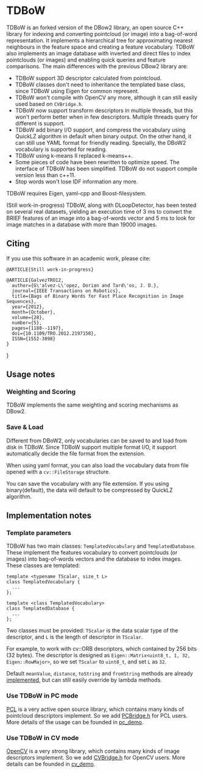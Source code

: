 TDBoW
=====

TDBoW is an forked version of the DBow2 library, an open source C++ library for indexing and converting
pointcloud (or image) into a bag-of-word representation.
It implements a hierarchical tree for approximating nearest neighbours in the feature space and creating
a feature vocabulary. TDBoW also implements an image database with inverted and direct files to index
pointclouds (or images) and enabling quick queries and feature comparisons.
The main differences with the previous DBow2 library are:

  * TDBoW support 3D descriptor calculated from pointcloud.
  * TDBoW classes don't need to inheritance the templated base class,
  since TDBoW using Eigen for common represent.
  * TDBoW won't compile with OpenCV any more, although it can still
  easily used based on `CVBridge.h`.
  * TDBoW now support transform descriptors in multiple threads, but
  this won't perform better when in few descriptors. Multiple threads
  query for different is support. 
  * TDBoW add binary I/O support, and compress the vocabulary using
  QuickLZ algorithm in default when binary output. On the other hand,
  it can still use YAML format for friendly reading. Specially, the
  DBoW2 vocabulary is supported for reading.
  * TDBoW using k-means Ⅱ replaced k-means++.
  * Some pieces of code have been rewritten to optimize speed.
  The interface of TDBoW has been simplified. TDBoW do not support
  compile version less than c++11.
  * Stop words won't lose IDF information any more.

TDBoW requires Eigen, yaml-cpp and Boost-filesystem.

(Still work-in-progress) TDBoW, along with DLoopDetector, has been tested on several real datasets,
yielding an execution time of 3 ms to convert the BRIEF features of an image into a bag-of-words vector
and 5 ms to look for image matches in a database with more than 19000 images.

## Citing

If you use this software in an academic work, please cite:

    @ARTICLE{Still work-in-progress}

    @ARTICLE{GalvezTRO12,
      author={G\'alvez-L\'opez, Dorian and Tard\'os, J. D.},
      journal={IEEE Transactions on Robotics},
      title={Bags of Binary Words for Fast Place Recognition in Image Sequences},
      year={2012},
      month={October},
      volume={28},
      number={5},
      pages={1188--1197},
      doi={10.1109/TRO.2012.2197158},
      ISSN={1552-3098}
    }
}

## Usage notes

### Weighting and Scoring

TDBoW implements the same weighting and scoring mechanisms as DBow2.

### Save & Load

Different from DBoW2, only vocabularies can be saved to and load from disk in TDBoW. Since TDBoW support
multiple format I/O, it support automatically decide the file format from the extension.

When using yaml format, you can also load the vocabulary data from file opened with a `cv::FileStorage`
structure.

You can save the vocabulary with any file extension. If you using binary(default), the data will default
to be compressed by QuickLZ algorithm.

## Implementation notes

### Template parameters

TDBoW has two main classes: `TemplatedVocabulary` and `TemplatedDatabase`. These implement the features
vocabulary to convert pointclouds (or images) into bag-of-words vectors and the database to index images.
These classes are templated:

    template <typename TScalar, size_t L>
    class TemplatedVocabulary {
      ...
    };

    template <class TemplatedVocabulary>
    class TemplatedDatabase {
      ...
    };

Two classes must be provided: `TScalar` is the data scalar type of the descriptor, and `L` is the
length of descriptor in `TScalar`.

For example, to work with cv::ORB descriptors, which contained by 256 bits (32 bytes). The descriptor
is designed as `Eigen::Matrix<uint8_t, 1, 32, Eigen::RowMajor>`, so we set `TScalar` to `uint8_t`, and
set `L` as `32`.

Default `meanValue`, `distance`, `toString` and `fromString` methods are already
[implemented](include/TDBoW/TemplatedDescriptor.hpp), but can still easily override by lambda methods.

### Use TDBoW in PC mode

[PCL](https://github.com/PointCloudLibrary/pcl) is a very active open source library, which contains
many kinds of pointcloud descriptors implement. So we add [PCBridge.h](include/TDBoW/PCBridge.h) for
PCL users.
More details of the usage can be founded in [pc_demo](demo/pc/demo.cpp).

### Use TDBoW in CV mode

[OpenCV](https://github.com/opencv/opencv) is a very strong library, which contains many kinds of image
descriptors implement. So we add [CVBridge.h](include/TDBoW/CVBridge.h) for OpenCV users.
More details can be founded in [cv_demo](demo/cv/demo.cpp).
